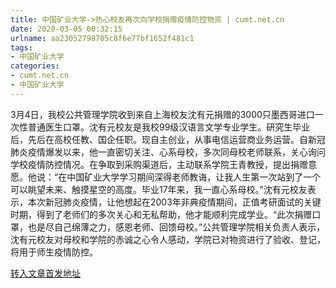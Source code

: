 ```yaml
---
title: 中国矿业大学->热心校友再次向学校捐赠疫情防控物资 | cumt.net.cn
date: 2020-03-05 00:32:15
urlname: aa23052798705c8f6e77bf1652f481c1
tags: 
- 中国矿业大学
categories:
- cumt.net.cn
- 中国矿业大学
---
```

3月4日，我校公共管理学院收到来自上海校友沈有元捐赠的3000只墨西哥进口一次性普通医生口罩。沈有元校友是我校99级汉语言文学专业学生。研究生毕业后，先后在高校任教、国企任职。现自主创业，从事电信运营商业务运营。自新冠肺炎疫情爆发以来，他一直密切关注、心系母校，多次同母校老师联系，关心询问学校疫情防控情况。在争取到采购渠道后，主动联系学院王青教授，提出捐赠意愿。他说：“在中国矿业大学学习期间深得老师教诲，让我人生第一次站到了一个可以眺望未来、触摸星空的高度。毕业17年来，我一直心系母校。”沈有元校友表示，本次新冠肺炎疫情，让他想起在2003年非典疫情期间，正值考研面试的关键时期，得到了老师们的多次关心和无私帮助，他才能顺利完成学业。“此次捐赠口罩，也是尽自己绵薄之力，感恩老师、回馈母校。”公共管理学院相关负责人表示，沈有元校友对母校和学院的赤诚之心令人感动，学院已对物资进行了验收、登记，将用于师生疫情防控。 



[转入文章首发地址](http://xwzx.cumt.edu.cn/8b/82/c523a560002/page.htm)